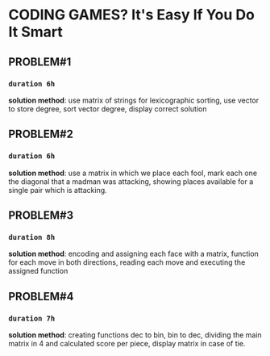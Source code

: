 #   CODING GAMES? It's Easy If You Do It Smart

##   PROBLEM#1
### `duration 6h`
**solution method**: use matrix of strings for lexicographic sorting,
use vector to store degree, sort vector degree, display correct solution
##   PROBLEM#2
### `duration 6h`
**solution method**: use a matrix in which we place each fool, mark each one
the diagonal that a madman was attacking, showing places available for a single pair
which is attacking.
##   PROBLEM#3
### `duration 8h`
**solution method**: encoding and assigning each face with a matrix, function for
each move in both directions, reading each move and executing the assigned function
##   PROBLEM#4
### `duration 7h`
**solution method**: creating functions dec to bin, bin to dec, dividing the main matrix in
4 and calculated score per piece, display matrix in case of tie.

